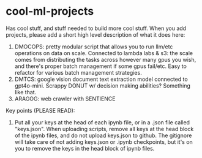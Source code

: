 # cool-ml-projects

Has cool stuff, and stuff needed to build more cool stuff. When you add projects, please add a short high level description of what it does here:

1. DMOCOPS: pretty modular script that allows you to run llm/etc operations on data on scale. Connected to lambda labs & s3: the scale comes from distributing the tasks across however many gpus you wish, and there's proper batch management if some gpus fail/etc. Easy to refactor for various batch management strategies.
2. DMTCS: google vision document text extraction model connected to gpt4o-mini. Scrappy DONUT w/ decision making abilities? Something like that.
3. ARAGOG: web crawler with SENTIENCE

Key points (PLEASE READ):

1. Put all your keys at the head of each ipynb file, or in a .json file called "keys.json". When uploading scripts, remove all keys at the head block of the ipynb files, and do not upload keys.json to github. The gitignore will take care of not adding keys.json or .ipynb checkpoints, but it's on you to remove the keys in the head block of ipynb files.
